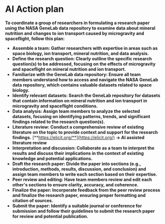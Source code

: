 # AI Action plan

**To coordinate a group of researchers in formulating a research paper using the NASA GeneLab data repository to examine data about mineral nutrition and changes to ion transport caused by microgravity and spaceflight, follow this plan:**

* **Assemble a team: Gather researchers with expertise in areas such as space biology, ion transport, mineral nutrition, and data analysis.**
* **Define the research question: Clearly outline the specific research question(s) to be addressed, focusing on the effects of microgravity and spaceflight on mineral nutrition and ion transport.**
* **Familiarize with the GeneLab data repository: Ensure all team members understand how to access and navigate the NASA GeneLab data repository, which contains valuable datasets related to space biology.**
* **Identify relevant datasets: Search the GeneLab repository for datasets that contain information on mineral nutrition and ion transport in microgravity and spaceflight conditions.**
* **Data analysis: Assign team members to analyze the selected datasets, focusing on identifying patterns, trends, and significant findings related to the research question(s).**
* **Literature review: Conduct a comprehensive review of existing literature on the topic to provide context and support for the research findings.** [**https://elicit.org/**](https://elicit.org/) **-> AI assisted literature review**
* **Interpretation and discussion: Collaborate as a team to interpret the results and discuss their implications in the context of existing knowledge and potential applications.**
* **Draft the research paper: Divide the paper into sections (e.g., introduction, methods, results, discussion, and conclusion) and assign team members to write each section based on their expertise.**
* **Peer review and editing: Have team members review and edit each other's sections to ensure clarity, accuracy, and coherence.**
* **Finalize the paper: Incorporate feedback from the peer review process and finalize the research paper, ensuring proper formatting and citation of sources.**
* **Submit the paper: Identify a suitable journal or conference for submission and follow their guidelines to submit the research paper for review and potential publication.**

